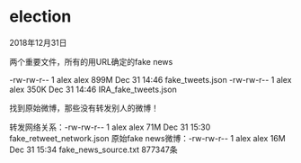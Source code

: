 # election

2018年12月31日 

两个重要文件，所有的用URL确定的fake news

-rw-rw-r-- 1 alex alex 899M Dec 31 14:46 fake_tweets.json
-rw-rw-r-- 1 alex alex 350K Dec 31 14:46 IRA_fake_tweets.json

找到原始微博，那些没有转发别人的微博！

转发网络关系：-rw-rw-r-- 1 alex alex  71M Dec 31 15:30 fake_retweet_network.json
原始fake news微博：-rw-rw-r-- 1 alex alex  16M Dec 31 15:34 fake_news_source.txt
877347条
